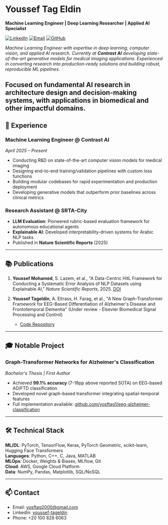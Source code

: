# Youssef Tag Eldin

**Machine Learning Engineer | Deep Learning Researcher | Applied AI Specialist**

[![LinkedIn](https://img.shields.io/badge/LinkedIn-0077B5?style=flat&logo=linkedin&logoColor=white)](https://linkedin.com/in/youssef-tageldin-783516213)
[![Email](https://img.shields.io/badge/Email-D14836?style=flat&logo=gmail&logoColor=white)](mailto:yosftag2000@gmail.com)
[![GitHub](https://img.shields.io/badge/GitHub-100000?style=flat&logo=github&logoColor=white)](https://github.com/yosftag1)

*Machine Learning Engineer with expertise in deep learning, computer vision, and applied AI research. Currently at **Contrast AI** developing state-of-the-art generative models for medical imaging applications. Experienced in converting research into production-ready solutions and building robust, reproducible ML pipelines.*

**Focused on fundamental AI research in architecture design and decision-making systems, with applications in biomedical and other impactful domains.**
---

## 💼 Experience

### Machine Learning Engineer @ Contrast AI
*April 2025 – Present*
- Conducting R&D on state-of-the-art computer vision models for medical imaging
- Designing end-to-end training/validation pipelines with custom loss functions
- Building modular codebases for rapid experimentation and production deployment
- Developing generative models that outperform prior baselines across clinical metrics

### Research Assistant @ SRTA-City
- **LLM Evaluation**: Pioneered rubric-based evaluation framework for autonomous educational agents
- **Explainable AI**: Developed interpretability-driven systems for Arabic NLP tasks
- Published in **Nature Scientific Reports** (2025)

---

## 📚 Publications

1. **Youssef Mohamed**, S. Lazem, et al., "A Data-Centric HitL Framework for Conducting a Systematic Error Analysis of NLP Datasets using Explainable AI," *Nature Scientific Reports*, 2025. [DOI](link)

2. **Youssef Tageldin**, A. Eltrass, H. Farag, et al., "A New Graph-Transformer Framework for EEG-Based Differentiation of Alzheimer's Disease and Frontotemporal Dementia" (Under review - Elsevier Biomedical Signal Processing and Control)
   - [Code Repository](https://github.com/yosftag1/eeg-alzheimer-classification)

---

## 🎓 Notable Project

### Graph-Transformer Networks for Alzheimer's Classification
*Bachelor's Thesis | First Author*
- Achieved **99.1% accuracy** (7-18pp above reported SOTA) on EEG-based AD/FTD classification
- Developed novel graph-based transformer integrating spatial-temporal features
- Full implementation available: [github.com/yosftag1/eeg-alzheimer-classification](https://github.com/yosftag1/eeg-alzheimer-classification)

---

## 🛠️ Technical Stack

**ML/DL**: PyTorch, TensorFlow, Keras, PyTorch Geometric, scikit-learn, Hugging Face Transformers  
**Languages**: Python, C++, C, Java, MATLAB  
**MLOps**: Docker, Weights & Biases, MLflow, Git  
**Cloud**: AWS, Google Cloud Platform  
**Data**: NumPy, Pandas, Matplotlib, SQL/NoSQL

---

## 📫 Contact

- Email: [yosftag2000@gmail.com](mailto:yosftag2000@gmail.com)
- LinkedIn: [youssef-tageldin](https://linkedin.com/in/youssef-tageldin-783516213)
- Phone: +20 100 828 6063
